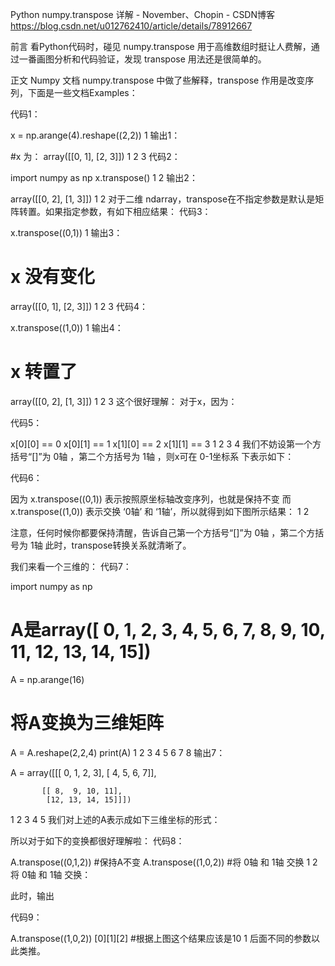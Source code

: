 Python numpy.transpose 详解 - November、Chopin - CSDN博客 https://blog.csdn.net/u012762410/article/details/78912667

前言
看Python代码时，碰见 numpy.transpose 用于高维数组时挺让人费解，通过一番画图分析和代码验证，发现 transpose 用法还是很简单的。

正文
Numpy 文档 numpy.transpose 中做了些解释，transpose 作用是改变序列，下面是一些文档Examples：

代码1：

x = np.arange(4).reshape((2,2))
1
输出1：

#x 为：
array([[0, 1],
       [2, 3]])
1
2
3
代码2：

import numpy as np
x.transpose()
1
2
输出2：

array([[0, 2],
       [1, 3]])
1
2
对于二维 ndarray，transpose在不指定参数是默认是矩阵转置。如果指定参数，有如下相应结果： 
代码3：

x.transpose((0,1))
1
输出3：

# x 没有变化
array([[0, 1],
       [2, 3]])
1
2
3
代码4：

x.transpose((1,0))
1
输出4：

# x 转置了
array([[0, 2],
       [1, 3]])
1
2
3
这个很好理解： 
对于x，因为：

代码5：

x[0][0] == 0
x[0][1] == 1
x[1][0] == 2
x[1][1] == 3
1
2
3
4
我们不妨设第一个方括号“[]”为 0轴 ，第二个方括号为 1轴 ，则x可在 0-1坐标系 下表示如下： 


代码6：

因为 x.transpose((0,1)) 表示按照原坐标轴改变序列，也就是保持不变
而 x.transpose((1,0)) 表示交换 ‘0轴’ 和 ‘1轴’，所以就得到如下图所示结果：
1
2


注意，任何时候你都要保持清醒，告诉自己第一个方括号“[]”为 0轴 ，第二个方括号为 1轴 
此时，transpose转换关系就清晰了。

我们来看一个三维的： 
代码7：

import numpy as np

# A是array([ 0,  1,  2,  3,  4,  5,  6,  7,  8,  9, 10, 11, 12, 13, 14, 15])
A = np.arange(16)

# 将A变换为三维矩阵
A = A.reshape(2,2,4)
print(A)
1
2
3
4
5
6
7
8
输出7：

A = array([[[ 0,  1,  2,  3],
            [ 4,  5,  6,  7]],

           [[ 8,  9, 10, 11],
            [12, 13, 14, 15]]])
1
2
3
4
5
我们对上述的A表示成如下三维坐标的形式：



所以对于如下的变换都很好理解啦： 
代码8：

A.transpose((0,1,2))  #保持A不变
A.transpose((1,0,2))  #将 0轴 和 1轴 交换
1
2
将 0轴 和 1轴 交换：



此时，输出

代码9：

A.transpose((1,0,2)) [0][1][2]  #根据上图这个结果应该是10
1
后面不同的参数以此类推。
